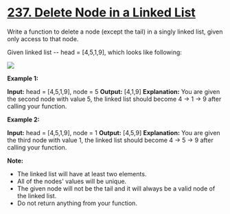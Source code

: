 # [237. Delete Node in a Linked List](https://leetcode.com/problems/delete-node-in-a-linked-list/)

Write a function to delete a node (except the tail) in a singly linked list, given only access to that node.

Given linked list -- head = \[4,5,1,9\], which looks like following:

![](https://assets.leetcode.com/uploads/2018/12/28/237_example.png)

**Example 1:**

**Input:** head = \[4,5,1,9\], node = 5
**Output:** \[4,1,9\]
**Explanation:** You are given the second node with value 5, the linked list should become 4 -> 1 -> 9 after calling your function.

**Example 2:**

**Input:** head = \[4,5,1,9\], node = 1
**Output:** \[4,5,9\]
**Explanation:** You are given the third node with value 1, the linked list should become 4 -> 5 -> 9 after calling your function.

**Note:**

- The linked list will have at least two elements.
- All of the nodes' values will be unique.
- The given node will not be the tail and it will always be a valid node of the linked list.
- Do not return anything from your function.
